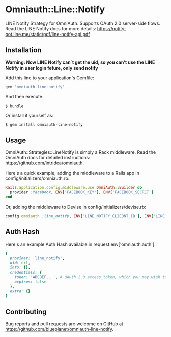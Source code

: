 # Omniauth::Line::Notify

LINE Notify Strategy for OmniAuth.
Supports OAuth 2.0 server-side flows. Read the LINE Notify docs for more details: https://notify-bot.line.me/static/pdf/line-notify-api.pdf

## Installation

**Warning: Now LINE Notify can`t get the uid, so you can't use the LINE Notify in user login feture, only send notify**

Add this line to your application's Gemfile:

```ruby
gem 'omniauth-line-notify'
```

And then execute:

    $ bundle

Or install it yourself as:

    $ gem install omniauth-line-notify

## Usage

OmniAuth::Strategies::LineNotify is simply a Rack middleware. Read the OmniAuth docs for detailed instructions: https://github.com/intridea/omniauth.

Here's a quick example, adding the middleware to a Rails app in config/initializers/omniauth.rb:

```ruby
Rails.application.config.middleware.use OmniAuth::Builder do
  provider :facebook, ENV['FACEBOOK_KEY'], ENV['FACEBOOK_SECRET']
end
```

Or, adding the middleware to Devise in config/initializers/devise.rb:

```ruby
config.omniauth :line_notify, ENV['LINE_NOTIFY_CLIEDNT_ID'], ENV['LINE_NOTIFY_APP_SECRET'], scope: 'notify'
```

## Auth Hash

Here's an example Auth Hash available in request.env['omniauth.auth']:

```ruby
{
  provider: 'line_notify',
  uid: nil,
  info: {},
  credentials: {
    token: 'ABCDEF...', # OAuth 2.0 access_token, which you may wish to store
    expires: false
  },
  extra: {}
}
```

## Contributing

Bug reports and pull requests are welcome on GitHub at https://github.com/blueplanet/omniauth-line-notify.
